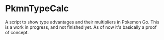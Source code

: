 # PkmnTypeCalc

A script to show type advantages and their multipliers in Pokemon Go.
This is a work in progress, and not finished yet. As of now it's basically a proof of concept.
